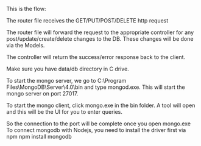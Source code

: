 This is the flow:

The router file receives the GET/PUT/POST/DELETE http request

The router file will forward the request to the appropriate controller for any post/update/create/delete changes to the DB. These changes will be done via the Models.

The controller will return the success/error response back to the client.

Make sure you have data/db directory in C drive.

To start the mongo server, we go to C:\Program Files\MongoDB\Server\4.0\bin and type mongod.exe.
This will start the mongo server on port 27017.

To start the mongo client, click mongo.exe in the bin folder. A tool will open and this will be the UI for you to enter
queries.

So the connection to the port will be complete once you open mongo.exe
To connect mongodb with Nodejs, you need to install the driver first via npm
npm install mongodb

